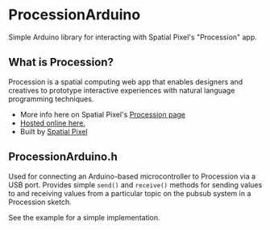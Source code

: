 # ProcessionArduino

Simple Arduino library for interacting with Spatial Pixel's "Procession" app.

## What is Procession?

Procession is a spatial computing web app that enables designers and creatives
to prototype interactive experiences with natural language programming techniques.

+ More info here on Spatial Pixel's [Procession page](https://spatialpixel.com/procession/)
+ [Hosted online here.](https://procession.spatialpixel.com/)
+ Built by [Spatial Pixel](https://spatialpixel.com/)

## ProcessionArduino.h

Used for connecting an Arduino-based microcontroller to Procession via a USB
port. Provides simple `send()` and `receive()` methods for sending values to
and receiving values from a particular topic on the pubsub system in a Procession
sketch.

See the example for a simple implementation.
